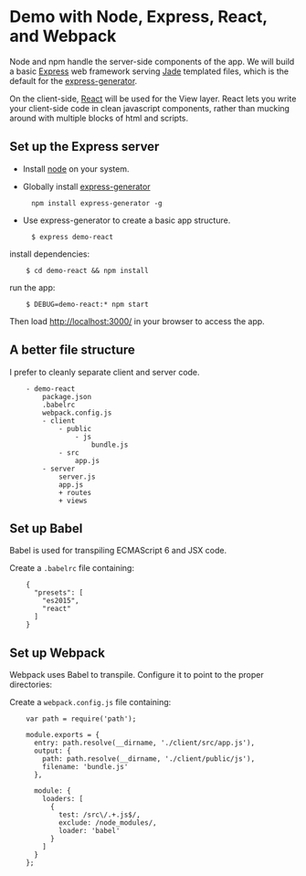 # Demo with Node, Express, React, and Webpack

Node and npm handle the server-side components of the app. We will build a basic [Express](http://expressjs.com/) web framework serving [Jade](http://jade-lang.com/) templated files, which is the default for the [express-generator](http://expressjs.com/en/starter/generator.html). 

On the client-side, [React](https://facebook.github.io/react/) will be used for the View layer. React lets you write your client-side code in clean javascript components, rather than mucking around with multiple blocks of html and scripts.


## Set up the Express server

- Install [node](https://nodejs.org/en/) on your system. 
- Globally install [express-generator](http://expressjs.com/en/starter/generator.html)

        npm install express-generator -g

- Use express-generator to create a basic app structure. 

        $ express demo-react
        

install dependencies:
        
        $ cd demo-react && npm install
        
run the app:
        
        $ DEBUG=demo-react:* npm start


Then load [http://localhost:3000/](http://localhost:3000/) in your browser to access the app.


## A better file structure
I prefer to cleanly separate client and server code.
        
        - demo-react
            package.json
            .babelrc
            webpack.config.js
            - client
                - public
                    - js
                        bundle.js
                - src
                    app.js
            - server
                server.js
                app.js
                + routes
                + views


## Set up Babel
Babel is used for transpiling ECMAScript 6 and JSX code.

Create a `.babelrc` file containing:

        {
          "presets": [
            "es2015",
            "react"
          ]
        }


## Set up Webpack
Webpack uses Babel to transpile. Configure it to point to the proper directories:

Create a `webpack.config.js` file containing:

        var path = require('path');
        
        module.exports = {
          entry: path.resolve(__dirname, './client/src/app.js'),
          output: {
            path: path.resolve(__dirname, './client/public/js'),
            filename: 'bundle.js'
          },
        
          module: {
            loaders: [
              {
                test: /src\/.+.js$/,
                exclude: /node_modules/,
                loader: 'babel'
              }
            ]
          }
        };


